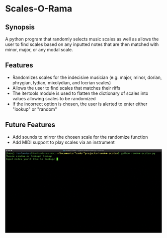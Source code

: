 # Scales-O-Rama

## Synopsis
A python program that randomly selects music scales as well as allows the user to find scales based on any inputted notes that are then matched with minor, major, or any modal scale.


## Features
- Randomizes scales for the indecisive musician (e.g. major, minor, dorian, phrygian, lydian, mixolydian, and locrian scales)
- Allows the user to find scales that matches their riffs
- The itertools module is used to flatten the dictionary of scales into values allowing scales to be randomized
- If the incorrect option is chosen, the user is alerted to enter either "lookup" or "random"

## Future Features
- Add sounds to mirror the chosen scale for the randomize function
- Add MIDI support to play scales via an instrument

![Scales-O-Rama Video](/Scale-o-Rama.gif)
